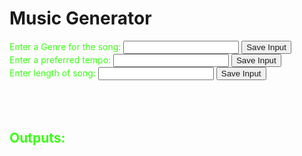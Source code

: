 <html>
<head>
    <title>Music Generator</title>
    <style>
        .green-text {
            color: #39FF14;
        }
    </style>
</head>
<body>
    <h1>Music Generator</h1>
    <div id="inputOutputPairs">
        <!-- Input and Output Pairs -->
        <div class="pair">
            <label for="genreInput" class="green-text">Enter a Genre for the song:</label>
            <input type="text" id="genreInput" class="green-text">
            <button onclick="saveInput('genreInput', 'genreOutput')"><a>Save Input</a></button>
        </div>
        <div class="pair">
            <label for="tempoInput" class="green-text">Enter a preferred tempo:</label>
            <input type="text" id="tempoInput" class="green-text">
            <button onclick="saveInput('tempoInput', 'tempoOutput')"><a>Save Input</a></button>
        </div>
        <div class="pair">
            <label for="lengthInput" class="green-text">Enter length of song:</label>
            <input type="text" id="lengthInput" class="green-text">
            <button onclick="saveInput('lengthInput', 'lengthOutput')"><a>Save Input</a></button>
        </div>
    </div>
    <br>
    <br>
    <br>
    <div id="outputContainer">
        <h2 class="green-text">Outputs:</h2>
        <div id="genreOutput" class="green-text"></div>
        <div id="tempoOutput" class="green-text"></div>
        <div id="lengthOutput" class="green-text"></div>
    </div>
    <script>
        // Function to save user input to the specified output box
        function saveInput(inputId, outputId) {
            const inputField = document.getElementById(inputId);
            const inputValue = inputField.value;
            if (inputValue) {
                const outputBox = document.getElementById(outputId);
                outputBox.textContent = `${inputId.replace('Input', '')}: ${inputValue}`;
                inputField.value = '';
            } else {
                alert("Make sure there is a value before saving categories.");
            }
        }
    </script>
</body>
</html>
